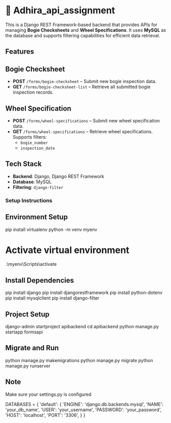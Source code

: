 # 📘 Adhira_api_assignment

This is a Django REST Framework-based backend that provides APIs for managing **Bogie Checksheets** and **Wheel Specifications**. It uses **MySQL** as the database and supports filtering capabilities for efficient data retrieval.

##  Features

## Bogie Checksheet
- **POST** `/forms/bogie-checksheet` – Submit new bogie inspection data.
- **GET** `/forms/bogie-checksheet-list` – Retrieve all submitted bogie inspection records.

## Wheel Specification
- **POST** `/forms/wheel-specifications` – Submit new wheel specification data.
- **GET** `/forms/wheel-specifications` – Retrieve wheel specifications. Supports filters:
  - `bogie_number`
  - `inspection_date`

##  Tech Stack

- **Backend**: Django, Django REST Framework
- **Database**: MySQL
- **Filtering**: `django-filter`

### Setup Instructions

## Environment Setup

pip install virtualenv
python -m venv myenv
# Activate virtual environment
.\myenv\Scripts\activate


## Install Dependencies

pip install django
pip install djangorestframework
pip install python-dotenv
pip install mysqlclient
pip install django-filter

## Project Setup

django-admin startproject apibackend
cd apibackend
python manage.py startapp formsapi

## Migrate and Run

python manage.py makemigrations
python manage.py migrate
python manage.py runserver

## Note  

Make sure your settings.py is configured

DATABASES = {
    'default': {
        'ENGINE': 'django.db.backends.mysql',
        'NAME': 'your_db_name',
        'USER': 'your_username',
        'PASSWORD': 'your_password',
        'HOST': 'localhost',
        'PORT': '3306',
    }
}
